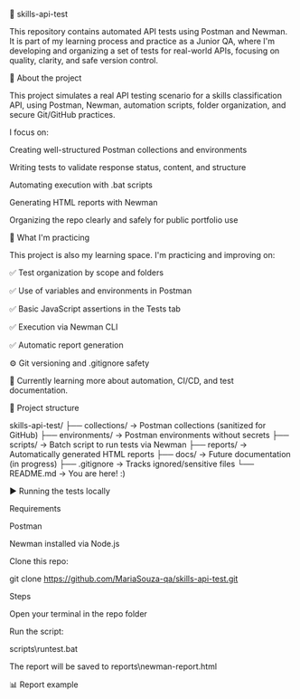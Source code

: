 🔪 skills-api-test 

This repository contains automated API tests using Postman and Newman. It is part of my learning process and practice as a Junior QA, where I'm developing and organizing a set of tests for real-world APIs, focusing on quality, clarity, and safe version control.

📌 About the project

This project simulates a real API testing scenario for a skills classification API, using Postman, Newman, automation scripts, folder organization, and secure Git/GitHub practices.

I focus on:

Creating well-structured Postman collections and environments

Writing tests to validate response status, content, and structure

Automating execution with .bat scripts

Generating HTML reports with Newman

Organizing the repo clearly and safely for public portfolio use

🧠 What I'm practicing

This project is also my learning space. I'm practicing and improving on:

✅ Test organization by scope and folders

✅ Use of variables and environments in Postman

✅ Basic JavaScript assertions in the Tests tab

✅ Execution via Newman CLI

✅ Automatic report generation

⚙️ Git versioning and .gitignore safety

🚧 Currently learning more about automation, CI/CD, and test documentation.

📂 Project structure

skills-api-test/
├── collections/        → Postman collections (sanitized for GitHub)
├── environments/       → Postman environments without secrets
├── scripts/            → Batch script to run tests via Newman
├── reports/            → Automatically generated HTML reports
├── docs/               → Future documentation (in progress)
├── .gitignore          → Tracks ignored/sensitive files
└── README.md           → You are here! :)

▶️ Running the tests locally

Requirements

Postman

Newman installed via Node.js

Clone this repo:

git clone https://github.com/MariaSouza-qa/skills-api-test.git

Steps

Open your terminal in the repo folder

Run the script:

scripts\runtest.bat

The report will be saved to reports\newman-report.html

📊 Report example



